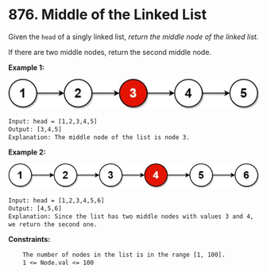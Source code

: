 # 876. Middle of the Linked List

Given the `head` of a singly linked list, *return the middle node of the linked list.*

If there are two middle nodes, return the second middle node.

 

**Example 1:**

![Midlist 1](lc-midlist1.jpg)

```
Input: head = [1,2,3,4,5]
Output: [3,4,5]
Explanation: The middle node of the list is node 3.
```

**Example 2:**

![Midlist 2](lc-midlist2.jpg)

```
Input: head = [1,2,3,4,5,6]
Output: [4,5,6]
Explanation: Since the list has two middle nodes with values 3 and 4, we return the second one.
```
 

**Constraints:**
```
    The number of nodes in the list is in the range [1, 100].
    1 <= Node.val <= 100
```
